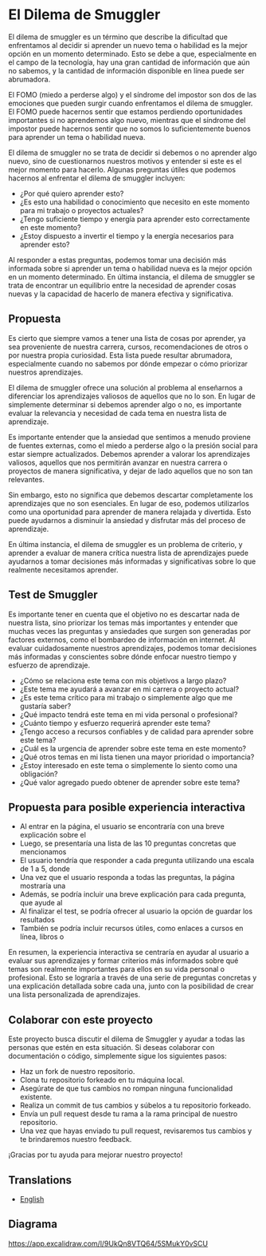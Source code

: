 # El Dilema de Smuggler
El dilema de smuggler es un término que describe la dificultad que enfrentamos al decidir si aprender un nuevo tema o habilidad es la mejor opción en un momento determinado. Esto se debe a que, especialmente en el campo de la tecnología, hay una gran cantidad de información que aún no sabemos, y la cantidad de información disponible en línea puede ser abrumadora.

El FOMO (miedo a perderse algo) y el síndrome del impostor son dos de las emociones que pueden surgir cuando enfrentamos el dilema de smuggler. El FOMO puede hacernos sentir que estamos perdiendo oportunidades importantes si no aprendemos algo nuevo, mientras que el síndrome del impostor puede hacernos sentir que no somos lo suficientemente buenos para aprender un tema o habilidad nueva.

El dilema de smuggler no se trata de decidir si debemos o no aprender algo nuevo, sino de cuestionarnos nuestros motivos y entender si este es el mejor momento para hacerlo. Algunas preguntas útiles que podemos hacernos al enfrentar el dilema de smuggler incluyen:

- ¿Por qué quiero aprender esto?
- ¿Es esto una habilidad o conocimiento que necesito en este momento para mi trabajo o proyectos actuales?
- ¿Tengo suficiente tiempo y energía para aprender esto correctamente en este momento?
- ¿Estoy dispuesto a invertir el tiempo y la energía necesarios para aprender esto?

Al responder a estas preguntas, podemos tomar una decisión más informada sobre si aprender un tema o habilidad nueva es la mejor opción en un momento determinado. En última instancia, el dilema de smuggler se trata de encontrar un equilibrio entre la necesidad de aprender cosas nuevas y la capacidad de hacerlo de manera efectiva y significativa.

## Propuesta
Es cierto que siempre vamos a tener una lista de cosas por aprender, ya sea proveniente de nuestra carrera, cursos, recomendaciones de otros o por nuestra propia curiosidad. Esta lista puede resultar abrumadora, especialmente cuando no sabemos por dónde empezar o cómo priorizar nuestros aprendizajes.

El dilema de smuggler ofrece una solución al problema al enseñarnos a diferenciar los aprendizajes valiosos de aquellos que no lo son. En lugar de simplemente determinar si debemos aprender algo o no, es importante evaluar la relevancia y necesidad de cada tema en nuestra lista de aprendizaje.

Es importante entender que la ansiedad que sentimos a menudo proviene de fuentes externas, como el miedo a perderse algo o la presión social para estar siempre actualizados. Debemos aprender a valorar los aprendizajes valiosos, aquellos que nos permitirán avanzar en nuestra carrera o proyectos de manera significativa, y dejar de lado aquellos que no son tan relevantes.

Sin embargo, esto no significa que debemos descartar completamente los aprendizajes que no son esenciales. En lugar de eso, podemos utilizarlos como una oportunidad para aprender de manera relajada y divertida. Esto puede ayudarnos a disminuir la ansiedad y disfrutar más del proceso de aprendizaje.

En última instancia, el dilema de smuggler es un problema de criterio, y aprender a evaluar de manera crítica nuestra lista de aprendizajes puede ayudarnos a tomar decisiones más informadas y significativas sobre lo que realmente necesitamos aprender.

## Test de Smuggler
Es importante tener en cuenta que el objetivo no es descartar nada de nuestra lista, sino priorizar los temas más importantes y entender que muchas veces las preguntas y ansiedades que surgen son generadas por factores externos, como el bombardeo de información en internet. Al evaluar cuidadosamente nuestros aprendizajes, podemos tomar decisiones más informadas y conscientes sobre dónde enfocar nuestro tiempo y esfuerzo de aprendizaje.

- ¿Cómo se relaciona este tema con mis objetivos a largo plazo?
- ¿Este tema me ayudará a avanzar en mi carrera o proyecto actual?
- ¿Es este tema crítico para mi trabajo o simplemente algo que me gustaría saber?
- ¿Qué impacto tendrá este tema en mi vida personal o profesional?
- ¿Cuánto tiempo y esfuerzo requerirá aprender este tema?
- ¿Tengo acceso a recursos confiables y de calidad para aprender sobre este tema?
- ¿Cuál es la urgencia de aprender sobre este tema en este momento?
- ¿Qué otros temas en mi lista tienen una mayor prioridad o importancia?
- ¿Estoy interesado en este tema o simplemente lo siento como una obligación?
- ¿Qué valor agregado puedo obtener de aprender sobre este tema?

## Propuesta para posible experiencia interactiva
- Al entrar en la página, el usuario se encontraría con una breve explicación sobre el 
- Luego, se presentaría una lista de las 10 preguntas concretas que mencionamos 
- El usuario tendría que responder a cada pregunta utilizando una escala de 1 a 5, donde 
- Una vez que el usuario responda a todas las preguntas, la página mostraría una 
- Además, se podría incluir una breve explicación para cada pregunta, que ayude al 
- Al finalizar el test, se podría ofrecer al usuario la opción de guardar los resultados 
- También se podría incluir recursos útiles, como enlaces a cursos en línea, libros o 

En resumen, la experiencia interactiva se centraría en ayudar al usuario a evaluar sus aprendizajes y formar criterios más informados sobre qué temas son realmente importantes para ellos en su vida personal o profesional. Esto se lograría a través de una serie de preguntas concretas y una explicación detallada sobre cada una, junto con la posibilidad de crear una lista personalizada de aprendizajes.

## Colaborar con este proyecto
Este proyecto busca discutir el dilema de Smuggler y ayudar a todas las personas que estén en esta situación. Si deseas colaborar con documentación o código, simplemente sigue los siguientes pasos:

- Haz un fork de nuestro repositorio.
- Clona tu repositorio forkeado en tu máquina local.
- Asegúrate de que tus cambios no rompan ninguna funcionalidad existente.
- Realiza un commit de tus cambios y súbelos a tu repositorio forkeado.
- Envía un pull request desde tu rama a la rama principal de nuestro repositorio.
- Una vez que hayas enviado tu pull request, revisaremos tus cambios y te brindaremos nuestro feedback. 

¡Gracias por tu ayuda para mejorar nuestro proyecto!

## Translations
- [English](README_en.md) 


## Diagrama
https://app.excalidraw.com/l/9UkQn8VTQ64/5SMukY0vSCU

